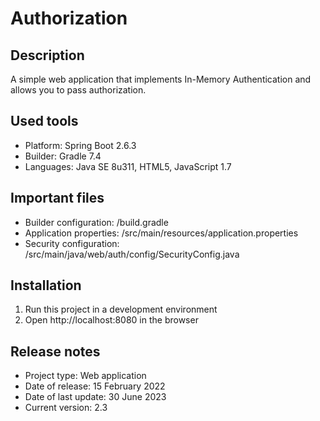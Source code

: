# Authorization

## Description
A simple web application that implements In-Memory Authentication and allows you to pass authorization.

## Used tools
* Platform: Spring Boot 2.6.3
* Builder: Gradle 7.4
* Languages: Java SE 8u311, HTML5, JavaScript 1.7

## Important files
* Builder configuration: /build.gradle
* Application properties: /src/main/resources/application.properties
* Security configuration: /src/main/java/web/auth/config/SecurityConfig.java

## Installation
1. Run this project in a development environment
2. Open http://localhost:8080 in the browser

## Release notes
* Project type: Web application
* Date of release: 15 February 2022
* Date of last update: 30 June 2023
* Current version: 2.3
